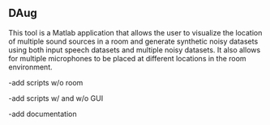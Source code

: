 ## DAug

This tool is a Matlab application that allows the user to visualize the location of multiple sound sources in a room and generate synthetic noisy datasets using both input speech datasets and multiple noisy datasets. It also allows for multiple microphones to be placed at different locations in the room environment. 

-add scripts w/o room

-add scripts w/ and w/o GUI

-add documentation

